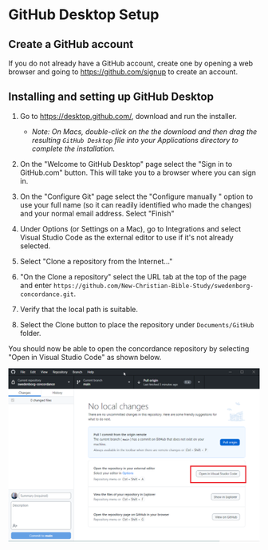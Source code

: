 # GitHub Desktop Setup

## Create a GitHub account

If you do not already have a GitHub account, create one by opening a web browser and going to https://github.com/signup to create an account.

## Installing and setting up GitHub Desktop

1. Go to https://desktop.github.com/, download and run the installer.

    - _Note: On Macs, double-click on the the download and then drag the resulting `GitHub Desktop` file into your Applications directory to complete the installation._

1.  On the "Welcome to GitHub Desktop" page select the "Sign in to GitHub.com" button. This will take you to a browser where you can sign in.

1. On the "Configure Git" page select the "Configure manually " option to use your full name (so it can readily identified who made the changes) and your normal email address. Select "Finish"

1. Under Options (or Settings on a Mac), go to  Integrations and select Visual Studio Code as the external editor to use if it's not already selected.

1. Select "Clone a repository from the Internet..."

1. "On the Clone a repository" select the URL tab at the top of the page and enter `https://github.com/New-Christian-Bible-Study/swedenborg-concordance.git`.

1. Verify that the local path is suitable.

1. Select the Clone button to place the repository under `Documents/GitHub` folder.

You should now be able to open the concordance repository by selecting "Open in Visual Studio Code" as shown below.

![](../images/github-desktop.png)
